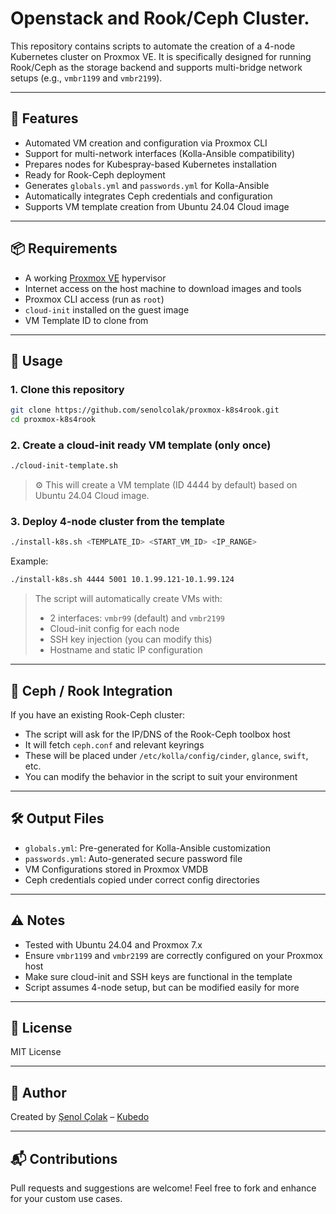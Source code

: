 
# Openstack and Rook/Ceph Cluster.

This repository contains scripts to automate the creation of a 4-node Kubernetes cluster on Proxmox VE. It is specifically designed for running Rook/Ceph as the storage backend and supports multi-bridge network setups (e.g., `vmbr1199` and `vmbr2199`).

---

## 🧩 Features

- Automated VM creation and configuration via Proxmox CLI
- Support for multi-network interfaces (Kolla-Ansible compatibility)
- Prepares nodes for Kubespray-based Kubernetes installation
- Ready for Rook-Ceph deployment
- Generates `globals.yml` and `passwords.yml` for Kolla-Ansible
- Automatically integrates Ceph credentials and configuration
- Supports VM template creation from Ubuntu 24.04 Cloud image

---

## 📦 Requirements

- A working [Proxmox VE](https://www.proxmox.com/en/proxmox-ve) hypervisor
- Internet access on the host machine to download images and tools
- Proxmox CLI access (run as `root`)
- `cloud-init` installed on the guest image
- VM Template ID to clone from

---

## 🚀 Usage

### 1. Clone this repository
```bash
git clone https://github.com/senolcolak/proxmox-k8s4rook.git
cd proxmox-k8s4rook
```

### 2. Create a cloud-init ready VM template (only once)
```bash
./cloud-init-template.sh
```
> ⚙️ This will create a VM template (ID 4444 by default) based on Ubuntu 24.04 Cloud image.

### 3. Deploy 4-node cluster from the template
```bash
./install-k8s.sh <TEMPLATE_ID> <START_VM_ID> <IP_RANGE>
```

Example:
```bash
./install-k8s.sh 4444 5001 10.1.99.121-10.1.99.124
```

> The script will automatically create VMs with:
> - 2 interfaces: `vmbr99` (default) and `vmbr2199`
> - Cloud-init config for each node
> - SSH key injection (you can modify this)
> - Hostname and static IP configuration

---

## 🔐 Ceph / Rook Integration

If you have an existing Rook-Ceph cluster:

- The script will ask for the IP/DNS of the Rook-Ceph toolbox host
- It will fetch `ceph.conf` and relevant keyrings
- These will be placed under `/etc/kolla/config/cinder`, `glance`, `swift`, etc.
- You can modify the behavior in the script to suit your environment

---

## 🛠️ Output Files

- `globals.yml`: Pre-generated for Kolla-Ansible customization
- `passwords.yml`: Auto-generated secure password file
- VM Configurations stored in Proxmox VMDB
- Ceph credentials copied under correct config directories

---

## ⚠️ Notes

- Tested with Ubuntu 24.04 and Proxmox 7.x
- Ensure `vmbr1199` and `vmbr2199` are correctly configured on your Proxmox host
- Make sure cloud-init and SSH keys are functional in the template
- Script assumes 4-node setup, but can be modified easily for more

---

## 📄 License

MIT License

---

## 👤 Author

Created by [Şenol Çolak](https://github.com/senolcolak) – [Kubedo](https://kubedo.io)

---

## 📬 Contributions

Pull requests and suggestions are welcome! Feel free to fork and enhance for your custom use cases.
